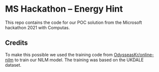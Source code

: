 # MS Hackathon – Energy Hint
This repo contains the code for our POC solution from the Microsoft hackathon 2021 with Computas. 

## Credits
To make this possible we used the training code from [OdysseasKr/online-nilm](https://github.com/OdysseasKr/online-nilm) to train our NILM model. The training was based on the UKDALE dataset. 
